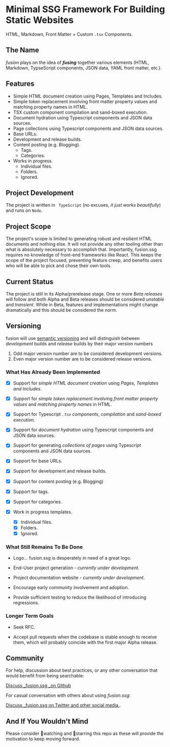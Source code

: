 <!-- <br> -->
<!-- <br> -->
<!-- <div align=center> -->
<!--     <img src="github/readmeheader.png" alt="README Header"> -->
<!-- </div> -->
<!-- <br> -->
<!-- <hr color="grey"> -->
<!-- <br> -->

# Minimal SSG Framework For Building Static Websites

HTML, Markdown, Front Matter + Custom `.tsx` Components.

## The Name

_fusion_ plays on the idea of **_fusing_** together various elements (HTML, Markdown, TypseScript components, JSON data, YAML front matter, etc.).

## Features

- Simple HTML document creation using Pages, Templates and Includes.
- Simple token replacement involving front matter property values and matching property names in HTML.
- TSX custom component compilation and sand-boxed execution.
- Document hydration using Typescript components and JSON data sources.
- Page collections using Typescript components and JSON data sources.
- Base URLs.
- Development and release builds.
- Content posting (e.g. Blogging).
  - Tags.
  - Categories.
- Works in progress.
  - Individual files.
  - Folders.
  - Ignored.

## Project Development

The project is written in ` TypeScript` (no excuses, _it just works beautifully_) and runs on `Node`.

## Project Scope
The project's scope is limited to generating robust and resilient HTML documents and nothing else. It will not provide any other tooling other than what is absolutely necessary to accomplish that. Importantly, fusion.ssg requires no knowledge of front-end frameworks like React. This keeps the scope of the project focused, preventing feature creep, and benefits users who will be able to pick and chose their own tools.

## Current Status

The project is still in its Alpha/prerelease stage. One or more _Beta releases_ will follow and both Alpha and Beta releases should be considered _unstable_ and _transient_. While in Beta, features and implementations might change dramatically and this should be considered the norm.

## Versioning

fusion will use [semantic versioning](https://semver.org/) and will distinguish between _development_ builds and _release_ builds by their major version numbers
  1. Odd major version number are to be considered development versions.
  1. Even major version number are to be considered release versions.

### What Has Already Been Implemented

- [X] Support for _simple HTML document creation_ using _Pages, Templates and Includes_.

- [X] Support for _simple token replacement_ involving _front matter property values_ and _matching property names_ in HTML.

- [X] Support for Typescript _`.tsx` components_, _compilation_ and _sand-boxed execution_.

- [X]  Support for _document hydration_ using Typescript components and JSON data sources.

- [X] Support for generating _collections of pages_ using Typescript components and JSON data sources.

- [X] Support for base URLs.

- [X] Support for development and release builds.

- [X]  Support for content posting (e.g. Blogging)

  - [X] Support for tags.

  - [X] Support for categories.

- [X] Work in progress templates.
  - [X] Individual files.
  - [X] Folders.
  - [X] Ignored.

### What Still Remains To Be Done

- Logo... fusion.ssg is desperately in need of a great logo.

- End-User project generation - _currently under development_.

- Project documentation website - _currently under development_.

- Encourage early community involvement and adoption.

- Provide sufficient testing to reduce the likelihood of introducing regressions.

### Longer Term Goals

- Seek RFC.

- Accept pull requests when the codebase is stable enough to receive them, which will probably coincide with the first major Alpha release.

## Community

For help, discussion about best practices, or any other conversation that would benefit from being searchable:

[Discuss _fusion.ssg _on Github](https://github.com/4awpawz/fusion.ssg/discussions)

For casual conversation with others about using _fusion.ssg_:

[Discuss _fusion.ssg on Twitter and other social media.](https://twitter.com).

## And If You Wouldn't Mind

Please consider 👀watching and 🌟starring this repo as these will provide the motivation to keep moving forward.

